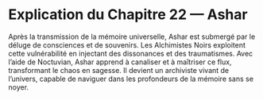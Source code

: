 # Explication du Chapitre 22 — Ashar

Après la transmission de la mémoire universelle, Ashar est submergé par le déluge de consciences et de souvenirs. Les Alchimistes Noirs exploitent cette vulnérabilité en injectant des dissonances et des traumatismes. Avec l’aide de Noctuvian, Ashar apprend à canaliser et à maîtriser ce flux, transformant le chaos en sagesse. Il devient un archiviste vivant de l’univers, capable de naviguer dans les profondeurs de la mémoire sans se noyer.
